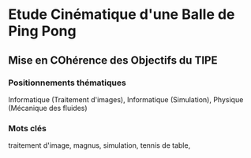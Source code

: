# Etude Cinématique d'une Balle de Ping Pong

## Mise en COhérence des Objectifs du TIPE

### Positionnements thématiques

Informatique (Traitement d'images), Informatique (Simulation), Physique (Mécanique des fluides)

### Mots clés

traitement d'image, magnus, simulation, tennis de table, 

### 